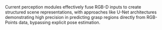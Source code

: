 
Current perception modules effectively fuse RGB-D inputs to create structured scene representations, with approaches like U-Net architectures demonstrating high precision in predicting grasp regions directly from RGB-Points data, bypassing explicit pose estimation.

